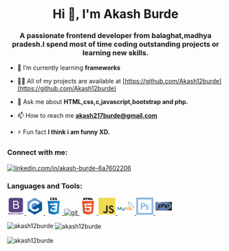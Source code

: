 <h1 align="center">Hi 👋, I'm Akash Burde</h1>
<h3 align="center">A passionate frontend developer from balaghat,madhya pradesh.I spend most of time coding outstanding projects or learning new skills.</h3>

- 🌱 I’m currently learning **frameworks**


 
       
- 👨‍💻 All of my projects are available at [https://github.com/Akash12burde](https://github.com/Akash12burde)
 


- 💬 Ask me about **HTML,css,c,javascript,bootstrap and php.**

- 📫 How to reach me **akash217burde@gmail.com**

- ⚡ Fun fact **I think i am funny XD.**

<h3 align="left">Connect with me:</h3>
<p align="left">
<a href="https://linkedin.com/in/linkedin.com/in/akash-burde-6a7602206" target="blank"><img align="center" src="https://raw.githubusercontent.com/rahuldkjain/github-profile-readme-generator/neutral-icons/src/images/icons/Social/linked-in-alt.svg" alt="linkedin.com/in/akash-burde-6a7602206" height="30" width="40" /></a>
</p>

<h3 align="left">Languages and Tools:</h3>
<p align="left"> <a href="https://getbootstrap.com" target="_blank"> <img src="https://raw.githubusercontent.com/devicons/devicon/master/icons/bootstrap/bootstrap-plain-wordmark.svg" alt="bootstrap" width="40" height="40"/> </a> <a href="https://www.cprogramming.com/" target="_blank"> <img src="https://raw.githubusercontent.com/devicons/devicon/master/icons/c/c-original.svg" alt="c" width="40" height="40"/> </a> <a href="https://www.w3schools.com/css/" target="_blank"> <img src="https://raw.githubusercontent.com/devicons/devicon/master/icons/css3/css3-original-wordmark.svg" alt="css3" width="40" height="40"/> </a> <a href="https://git-scm.com/" target="_blank"> <img src="https://www.vectorlogo.zone/logos/git-scm/git-scm-icon.svg" alt="git" width="40" height="40"/> </a> <a href="https://www.w3.org/html/" target="_blank"> <img src="https://raw.githubusercontent.com/devicons/devicon/master/icons/html5/html5-original-wordmark.svg" alt="html5" width="40" height="40"/> </a> <a href="https://developer.mozilla.org/en-US/docs/Web/JavaScript" target="_blank"> <img src="https://raw.githubusercontent.com/devicons/devicon/master/icons/javascript/javascript-original.svg" alt="javascript" width="40" height="40"/> </a> <a href="https://www.mysql.com/" target="_blank"> <img src="https://raw.githubusercontent.com/devicons/devicon/master/icons/mysql/mysql-original-wordmark.svg" alt="mysql" width="40" height="40"/> </a> <a href="https://www.photoshop.com/en" target="_blank"> <img src="https://raw.githubusercontent.com/devicons/devicon/master/icons/photoshop/photoshop-line.svg" alt="photoshop" width="40" height="40"/> </a> <a href="https://www.php.net" target="_blank"> <img src="https://raw.githubusercontent.com/devicons/devicon/master/icons/php/php-original.svg" alt="php" width="40" height="40"/> </a> </p>

<p><img align="left" src="https://github-readme-stats.vercel.app/api/top-langs?username=akash12burde&show_icons=true&locale=en&layout=compact" alt="akash12burde" /></p>

<p>&nbsp;<img align="center" src="https://github-readme-stats.vercel.app/api?username=akash12burde&show_icons=true&locale=en" alt="akash12burde" /></p>

<p><img align="center" src="https://github-readme-streak-stats.herokuapp.com/?user=akash12burde&" alt="akash12burde" /></p>
